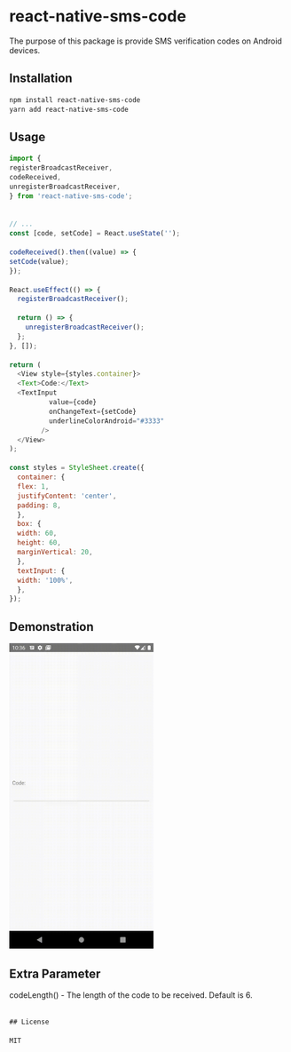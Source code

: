 # react-native-sms-code
The purpose of this package is provide SMS verification codes on Android devices.
## Installation

```sh
npm install react-native-sms-code
yarn add react-native-sms-code
```

## Usage

```js
import {
registerBroadcastReceiver,
codeReceived,
unregisterBroadcastReceiver,
} from 'react-native-sms-code';


// ...
const [code, setCode] = React.useState('');

codeReceived().then((value) => {
setCode(value);
});

React.useEffect(() => {
  registerBroadcastReceiver();

  return () => {
    unregisterBroadcastReceiver();
  };
}, []);

return (
  <View style={styles.container}>
  <Text>Code:</Text>
  <TextInput
          value={code}
          onChangeText={setCode}
          underlineColorAndroid="#3333"
        />
  </View>
);

const styles = StyleSheet.create({
  container: {
  flex: 1,
  justifyContent: 'center',
  padding: 8,
  },
  box: {
  width: 60,
  height: 60,
  marginVertical: 20,
  },
  textInput: {
  width: '100%',
  },
});

```
## Demonstration
<img src="./example/src/assets/sms-code.gif" width="260" height="550" />

## Extra Parameter
codeLength() - The length of the code to be received. Default is 6.
```js

## License

MIT
